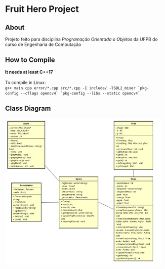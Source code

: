 # Fruit Hero Project

## About
Projeto feito para disciplina *Programação Orientada a Objetos* da UFPB do curso de Engenharia de Computação

## How to Compile
**It needs at least C++17** </br></br>
To compile in Linux:</br> `` g++ main.cpp error/*.cpp src/*.cpp -I include/ -lSDL2_mixer `pkg-config --cflags opencv4` `pkg-config --libs --static opencv4` ``

## Class Diagram
![](img/Class_Diagram.png)